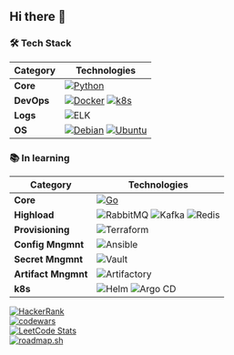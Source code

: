 ## Hi there 👋

<!-- Tech Stack --> 

### 🛠️ Tech Stack
| **Category** | **Technologies** |
| - | - |
**Core** | [![Python](https://img.shields.io/static/v1?label=&message=Python&color=3C78A9&logo=python&logoColor=FFFFFF)](https://www.python.org/)   
**DevOps** | [![Docker](https://img.shields.io/static/v1?label=&message=Docker&color=2496ED&logo=docker&logoColor=FFFFFF)](https://docker.com/) [![k8s](https://img.shields.io/static/v1?label=&message=k8s&color=326CE5&logo=kubernetes&logoColor=FFFFFF)](https://kubernetes.io/)  
**Logs** | ![ELK](https://img.shields.io/static/v1?label=&message=ELK&color=005571&logo=elasticstack&logoColor=FFFFFF)   
**OS** | [![Debian](https://img.shields.io/static/v1?label=&message=Debian&color=A81D33&logo=debian&logoColor=FFFFFF)](https://www.debian.org/) [![Ubuntu](https://img.shields.io/static/v1?label=&message=Ubuntu&color=E95420&logo=debian&logoColor=FFFFFF)](https://ubuntu.com/)

### 📚 In learning
| **Category** | **Technologies** |
| - | - |
**Core** | [![Go](https://img.shields.io/static/v1?label=&message=Go&color=00ADD8&logo=go&logoColor=FFFFFF)](https://go.dev/)  
**Highload** | ![RabbitMQ](https://img.shields.io/static/v1?label=&message=RabbitMQ&color=FF6600&logo=RabbitMQ&logoColor=FFFFFF) ![Kafka](https://img.shields.io/static/v1?label=&message=Kafka&color=231F20&logo=apachekafka&logoColor=FFFFFF) ![Redis](https://img.shields.io/static/v1?label=&message=Redis&color=FF4438&logo=redis&logoColor=FFFFFF)
**Provisioning** | ![Terraform](https://img.shields.io/static/v1?label=&message=Terraform&color=844FBA&logo=Terraform&logoColor=FFFFFF)  
**Config Mngmnt** | ![Ansible](https://img.shields.io/static/v1?label=&message=Ansible&color=EE0000&logo=Ansible&logoColor=FFFFFF)
**Secret Mngmnt** | ![Vault](https://img.shields.io/static/v1?label=&message=Vault&color=FFEC6E&logo=Vault&logoColor=FFFFFF)  
**Artifact Mngmnt** | ![Artifactory](https://img.shields.io/static/v1?label=&message=Artifactory&color=40BE46&logo=JFROG&logoColor=FFFFFF)   
**k8s** | ![Helm](https://img.shields.io/static/v1?label=&message=Helm&color=0F1689&logo=Helm&logoColor=FFFFFF) ![Argo CD](https://img.shields.io/static/v1?label=&message=ArgoCD&color=EF7B4D&logo=argo&logoColor=FFFFFF)   


<!-- Tech Stack -->  

[![HackerRank](https://user-images.githubusercontent.com/1194257/65596422-1cef2080-df97-11e9-9abb-a225204d1805.png)](https://www.hackerrank.com/profile/madMaxR)       
[![codewars](https://www.codewars.com/users/madMaxR/badges/large)](https://www.codewars.com/users/madMaxR)   
[![LeetCode Stats](https://leetcard.jacoblin.cool/madMaxR?theme=light&font=Titillium%20Web)](https://leetcode.com/madMaxR/)  
[![roadmap.sh](https://roadmap.sh/card/tall/6745dcba5434bf319a1f7efe?variant=light&roadmaps=devops%2Cpython)](https://roadmap.sh)


<!--
**madMaxR/madMaxR** is a ✨ _special_ ✨ repository because its `README.md` (this file) appears on your GitHub profile.

Here are some ideas to get you started:

- 🔭 I’m currently working on ...
- 🌱 I’m currently learning ...
- 👯 I’m looking to collaborate on ...
- 🤔 I’m looking for help with ...
- 💬 Ask me about ...
- 📫 How to reach me: ...
- 😄 Pronouns: ...
- ⚡ Fun fact: ...
-->
